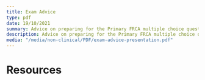 ```yaml
---
title: Exam Advice
type: pdf
date: 19/10/2021
summary: Advice on preparing for the Primary FRCA multiple choice questions exam
description: Advice on preparing for the Primary FRCA multiple choice questions exam
media: "/media/non-clinical/PDF/exam-advice-presentation.pdf"
---
```


# Resources
